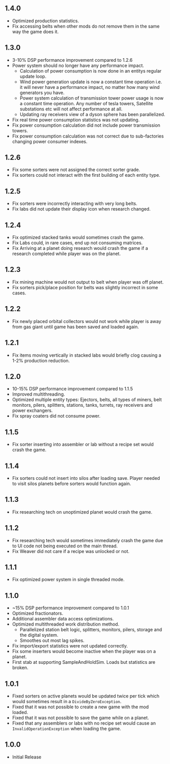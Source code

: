## 1.4.0
* Optimized production statistics.
* Fix accessing belts when other mods do not remove them in the same way the game does it.

## 1.3.0
* 3-10% DSP performance improvement compared to 1.2.6
* Power system should no longer have any performance impact.
	* Calculation of power consumption is now done in an entitys regular update loop.
	* Wind power generation update is now a constant time operation i.e. it will never have a performance impact, no matter how many wind generators you have.
	* Power system calculation of transmission tower power usage is now a constant time operation. Any number of tesla towers, Satellite substations etc will not affect performance at all.
	* Updating ray receivers view of a dyson sphere has been parallelized.
* Fix real time power consumption statistics was not updating.
* Fix power consumption calculation did not include power transmission towers.
* Fix power consumption calculation was not correct due to sub-factories changing power consumer indexes.

## 1.2.6
* Fix some sorters were not assigned the correct sorter grade.
* Fix sorters could not interact with the first building of each entity type.

## 1.2.5
* Fix sorters were incorrectly interacting with very long belts.
* Fix labs did not update their display icon when research changed.

## 1.2.4
* Fix optimized stacked tanks would sometimes crash the game.
* Fix Labs could, in rare cases, end up not consuming matrices.
* Fix Arriving at a planet doing research would crash the game if a research completed while player was on the planet.

## 1.2.3
* Fix mining machine would not output to belt when player was off planet.
* Fix sorters pick/place position for belts was slightly incorrect in some cases.

## 1.2.2
* Fix newly placed orbital collectors would not work while player is away from gas giant until game has been saved and loaded again.

## 1.2.1
* Fix items moving vertically in stacked labs would briefly clog causing a 1-2% production reduction.

## 1.2.0
* 10-15% DSP performance improvement compared to 1.1.5
* Improved multithreading.
* Optimized multiple entity types: Ejectors, belts, all types of miners, belt monitors, pilers, splitters, stations, tanks, turrets, ray receivers and power exchangers.
* Fix spray coaters did not consume power.

## 1.1.5
* Fix sorter inserting into assembler or lab without a recipe set would crash the game.

## 1.1.4
* Fix sorters could not insert into silos after loading save. Player needed to visit silos planets before sorters would function again.

## 1.1.3
* Fix researching tech on unoptimized planet would crash the game.

## 1.1.2
* Fix researching tech would sometimes immediately crash the game due to UI code not being executed on the main thread.
* Fix Weaver did not care if a recipe was unlocked or not.

## 1.1.1
* Fix optimized power system in single threaded mode.

## 1.1.0
* ~15% DSP performance improvement compared to 1.0.1
* Optimized fractionators.
* Additional assembler data access optimizations.
* Optimized multithreaded work distribution method.
	* Parallelized station belt logic, splitters, monitors, pilers, storage and the digital system.
	* Smoothes out most lag spikes.
* Fix import/export statistics were not updated correctly.
* Fix some inserters would become inactive when the player was on a planet.
* First stab at supporting SampleAndHoldSim. Loads but statistics are broken.

## 1.0.1
* Fixed sorters on active planets would be updated twice per tick which would sometimes result in a `DivideByZeroException`.
* Fixed that it was not possible to create a new game with the mod loaded.
* Fixed that it was not possible to save the game while on a planet.
* Fixed that any assemblers or labs with no recipe set would cause an `InvalidOperationException` when loading the game.

## 1.0.0
* Initial Release